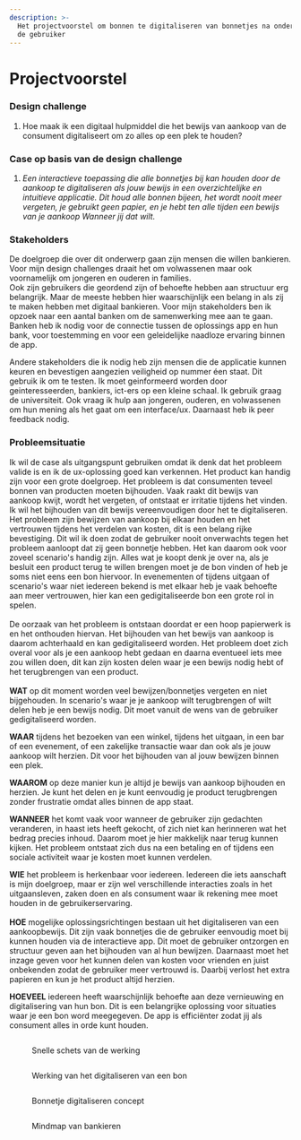 ```yaml
---
description: >-
  Het projectvoorstel om bonnen te digitaliseren van bonnetjes na onderzoek over
  de gebruiker
---
```


# Projectvoorstel

### **Design challenge**

1. Hoe maak ik een digitaal hulpmiddel die het bewijs van aankoop van de consument digitaliseert om zo alles op een plek te houden?

### Case op basis van de design challenge

1. _Een interactieve toepassing die alle bonnetjes bij kan houden door de aankoop te digitaliseren als jouw bewijs in een overzichtelijke en intuitieve applicatie. Dit houd alle bonnen bijeen, het wordt nooit meer vergeten, je gebruikt geen papier, en je hebt ten alle tijden een bewijs van je aankoop Wanneer jij dat wilt._&#x20;

### Stakeholders

De doelgroep die over dit onderwerp gaan zijn mensen die willen bankieren. Voor mijn design challenges draait het om volwassenen maar ook voornamelijk om jongeren en ouderen in families. \
Ook zijn gebruikers die geordend zijn of behoefte hebben aan structuur erg belangrijk. Maar de meeste hebben hier waarschijnlijk een belang in als zij te maken hebben met digitaal bankieren. Voor mijn stakeholders ben ik opzoek naar een aantal banken om de samenwerking mee aan te gaan. Banken heb ik nodig voor de connectie tussen de oplossings app en hun bank, voor toestemming en voor een geleidelijke naadloze ervaring binnen de app.&#x20;

Andere stakeholders die ik nodig heb zijn mensen die de applicatie kunnen keuren en bevestigen aangezien veiligheid op nummer éen staat. Dit gebruik ik om te testen. Ik moet geinformeerd worden door geinteresseerden, bankiers, ict-ers op een kleine schaal. Ik gebruik graag de universiteit. Ook vraag ik hulp aan jongeren, ouderen, en volwassenen om hun mening als het gaat om een interface/ux. Daarnaast heb ik peer feedback nodig.&#x20;

### **Probleemsituatie**

Ik wil de case als uitgangspunt gebruiken omdat ik denk dat het probleem valide is en ik de ux-oplossing goed kan verkennen. Het product kan handig zijn voor een grote doelgroep. Het probleem is dat consumenten teveel bonnen van producten moeten bijhouden. Vaak raakt dit bewijs van aankoop kwijt, wordt het vergeten, of ontstaat er irritatie tijdens het vinden. Ik wil het bijhouden van dit bewijs vereenvoudigen door het te digitaliseren. Het probleem zijn bewijzen van aankoop bij elkaar houden en het vertrouwen tijdens het verdelen van kosten, dit is een belang rijke bevestiging. Dit wil ik doen zodat de gebruiker nooit onverwachts tegen het probleem aanloopt dat zij geen bonnetje hebben. Het kan daarom ook voor zoveel scenario's handig zijn. Alles wat je koopt denk je over na, als je besluit een product terug te willen brengen moet je de bon vinden of heb je soms niet eens een bon hiervoor. In evenementen of tijdens uitgaan of scenario's waar niet iedereen bekend is met elkaar heb je vaak behoefte aan meer vertrouwen, hier kan een gedigitaliseerde bon een grote rol in spelen. \
\
De oorzaak van het probleem is ontstaan doordat er een hoop papierwerk is en het onthouden hiervan. Het bijhouden van het bewijs van aankoop is daarom achterhaald en kan gedigitaliseerd worden. Het probleem doet zich overal voor als je een aankoop hebt gedaan en daarna eventueel iets mee zou willen doen, dit kan zijn kosten delen waar je een bewijs nodig hebt of het terugbrengen van een product. \
\
**WAT** op dit moment worden veel bewijzen/bonnetjes vergeten en niet bijgehouden. In scenario's waar je je aankoop wilt terugbrengen of wilt delen heb je een bewijs nodig. Dit moet vanuit de wens van de gebruiker gedigitaliseerd worden.&#x20;

**WAAR** tijdens het bezoeken van een winkel, tijdens het uitgaan, in een bar of een evenement, of een zakelijke transactie waar dan ook als je jouw aankoop wilt herzien. Dit voor het bijhouden van al jouw bewijzen binnen een plek.&#x20;

**WAAROM** op deze manier kun je altijd je bewijs van aankoop bijhouden en herzien. Je kunt het delen en je kunt eenvoudig je product terugbrengen zonder frustratie omdat alles binnen de app staat.&#x20;

**WANNEER** het komt vaak voor wanneer de gebruiker zijn gedachten veranderen, in haast iets heeft gekocht, of zich niet kan herinneren wat het bedrag precies inhoud. Daarom moet je hier makkelijk naar terug kunnen kijken. Het probleem ontstaat zich dus na een betaling en of tijdens een sociale activiteit waar je kosten moet kunnen verdelen.

**WIE** het probleem is herkenbaar voor iedereen. Iedereen die iets aanschaft is mijn doelgroep, maar er zijn wel verschillende interacties zoals in het uitgaansleven, zaken doen en als consument waar ik rekening mee moet houden in de gebruikerservaring. \
\
**HOE** mogelijke oplossingsrichtingen bestaan uit het digitaliseren van een aankoopbewijs. Dit zijn vaak bonnetjes die de gebruiker eenvoudig moet bij kunnen houden via de interactieve app. Dit moet de gebruiker ontzorgen en structuur geven aan het bijhouden van al hun bewijzen. Daarnaast moet het inzage geven voor het kunnen delen van kosten voor vrienden en juist onbekenden zodat de gebruiker meer vertrouwd is. Daarbij verlost het extra papieren en kun je het product altijd herzien.&#x20;

**HOEVEEL** iedereen heeft waarschijnlijk behoefte aan deze vernieuwing en digitalisering van hun bon. Dit is een belangrijke oplossing voor situaties waar je een bon word meegegeven. De app is efficiënter zodat jij als consument alles in orde kunt houden.&#x20;

<figure><img src="../.gitbook/assets/2 (3).jpg" alt=""><figcaption><p>Snelle schets van de werking</p></figcaption></figure>

<figure><img src="../.gitbook/assets/3 (2).jpg" alt=""><figcaption><p>Werking van het digitaliseren van een bon</p></figcaption></figure>

<figure><img src="../.gitbook/assets/Flowchart Bank bon.jpg" alt=""><figcaption><p>Bonnetje digitaliseren concept</p></figcaption></figure>

<figure><img src="../.gitbook/assets/1.jpeg" alt=""><figcaption><p>Mindmap van bankieren</p></figcaption></figure>

